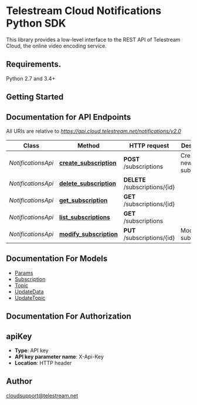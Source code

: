 # Telestream Cloud Notifications Python SDK

This library provides a low-level interface to the REST API of Telestream Cloud, the online video encoding service.

## Requirements.

Python 2.7 and 3.4+

## Getting Started

## Documentation for API Endpoints

All URIs are relative to *https://api.cloud.telestream.net/notifications/v2.0*

Class | Method | HTTP request | Description
------------ | ------------- | ------------- | -------------
*NotificationsApi* | [**create_subscription**](docs/NotificationsApi.md#create_subscription) | **POST** /subscriptions | Create a new subscription
*NotificationsApi* | [**delete_subscription**](docs/NotificationsApi.md#delete_subscription) | **DELETE** /subscriptions/{id} | 
*NotificationsApi* | [**get_subscription**](docs/NotificationsApi.md#get_subscription) | **GET** /subscriptions/{id} | 
*NotificationsApi* | [**list_subscriptions**](docs/NotificationsApi.md#list_subscriptions) | **GET** /subscriptions | 
*NotificationsApi* | [**modify_subscription**](docs/NotificationsApi.md#modify_subscription) | **PUT** /subscriptions/{id} | Modify subscription


## Documentation For Models

 - [Params](docs/Params.md)
 - [Subscription](docs/Subscription.md)
 - [Topic](docs/Topic.md)
 - [UpdateData](docs/UpdateData.md)
 - [UpdateTopic](docs/UpdateTopic.md)


## Documentation For Authorization


## apiKey

- **Type**: API key
- **API key parameter name**: X-Api-Key
- **Location**: HTTP header


## Author

cloudsupport@telestream.net


